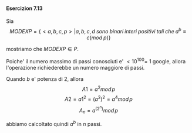 #### Esercizion 7.13
Sia 
$$MODEXP=\{<a,b,c,p>|a,b,c,d\;sono\;binari\;interi\;positivi\;tali\;che\;a^b\equiv c(mod\;p)\}$$

mostriamo che $MODEXP\in P$.

Poiche' il numero massimo di passi conosciuti e' $<10^{100}$= $1$ google, allora l'operazione richiederebbe un numero maggiore di passi.

Quando $b$ e' potenza di $2$, allora
$$A1=a^2mod\,p$$
$$A2=a1^2=(a^2)^2=a^4mod\,p$$
$$A_n=a^{(2^n)}mod\,p$$

abbiamo calcoltato quindi $a^b$ in $n$ passi.



